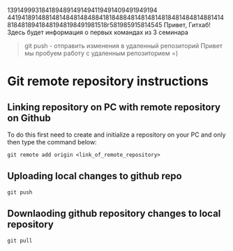 1391499931841894891491494119491409491949194
4419418914881481484814848841818488481481481481848148481488141481848189418481948198491981518г581985915814545
Привет, Гитхаб! Здесь будет информация о первых командах из 3 семинара
> git push - отправить изменения в удаленный репозиторий 
Привет мы пробуем работу с удаленным репозиторием =)

# Git remote repository instructions

## Linking repository on PC with remote repository on Github
To do this first need to create and initialize a repository on your PC and only then type the command below:
```
git remote add origin <link_of_remote_repository>
```
## Uploading local changes to github repo
```
git push
```
## Downlaoding github repository changes to local repository
```
git pull
```
